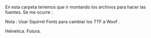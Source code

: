 En esta carpeta tenemos que ir montando los archivos para hacer las fuentes. Se me ocurre :

Nota : Usar Squirrel Fonts para cambiar los TTF a  Woof . 

Helvetica.
Futura. 